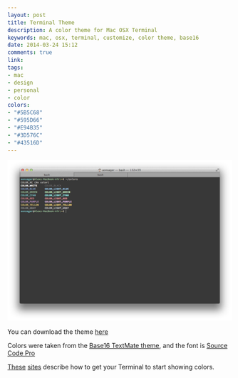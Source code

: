```yaml
---
layout: post
title: Terminal Theme
description: A color theme for Mac OSX Terminal
keywords: mac, osx, terminal, customize, color theme, base16
date: 2014-03-24 15:12
comments: true
link: 
tags:
- mac
- design
- personal
- color
colors:
- "#5B5C68"
- "#595D66"
- "#E94B35"
- "#3D576C"
- "#43516D"
---
```


![New Terminal setup](/assets/terminal.png)

You can download the theme [here](http://images.alexonsager.net/downloads/Base16.terminal.zip)

Colors were taken from the [Base16 TextMate theme](https://github.com/chriskempson/base16-textmate), and the font is [Source Code Pro](http://www.google.com/fonts/specimen/Source+Code+Pro)

[These](http://backup.noiseandheat.com/blog/2011/12/os-x-lion-terminal-colours/) [sites](http://osxdaily.com/2013/02/05/improve-terminal-appearance-mac-os-x/) describe how to get your Terminal to start showing colors.
